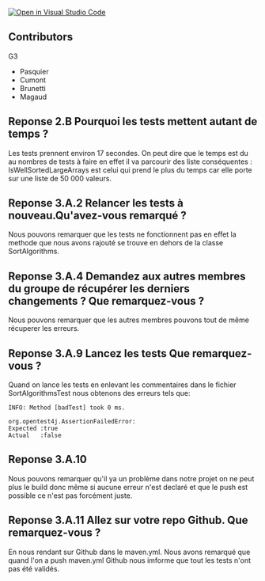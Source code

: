 [![Open in Visual Studio Code](https://classroom.github.com/assets/open-in-vscode-f059dc9a6f8d3a56e377f745f24479a46679e63a5d9fe6f495e02850cd0d8118.svg)](https://classroom.github.com/online_ide?assignment_repo_id=6564721&assignment_repo_type=AssignmentRepo)
## Contributors
G3
- Pasquier
- Cumont
- Brunetti
- Magaud

## Reponse 2.B Pourquoi les tests mettent autant de temps ?
Les tests prennent environ 17 secondes.
On peut dire que le temps est du au nombres de tests à faire en effet il va parcourir des liste conséquentes : 
IsWellSortedLargeArrays est celui qui prend le plus du temps car elle porte sur une liste de 50 000 valeurs.

## Reponse 3.A.2 Relancer les tests à nouveau.Qu'avez-vous remarqué ?
Nous pouvons remarquer que les tests ne fonctionnent pas en effet la methode que nous avons rajouté
se trouve en dehors de la classe SortAlgorithms.

## Reponse 3.A.4  Demandez aux autres membres du groupe de récupérer les derniers changements ? Que remarquez-vous ? 
Nous pouvons remarquer que les autres membres pouvons tout de même récuperer les erreurs. 

## Reponse 3.A.9  Lancez les tests Que remarquez-vous ? 
Quand on lance les tests en enlevant les commentaires dans le fichier SortAlgorithmsTest nous obtenons des erreurs tels que:
```
INFO: Method [badTest] took 0 ms.

org.opentest4j.AssertionFailedError: 
Expected :true
Actual   :false
```

## Reponse 3.A.10 
Nous pouvons remarquer qu'il ya un problème dans notre projet on ne peut plus le build donc même si aucune erreur n'est declaré et que le push est possible ce n'est pas forcément juste.

## Reponse 3.A.11 Allez sur votre repo Github. Que remarquez-vous ?
En nous rendant sur Github dans le maven.yml. Nous avons remarqué que quand l'on a push maven.yml Github nous imforme que tout les tests n'ont pas été validés.